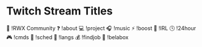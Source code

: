 # Twitch Stream Titles

🤔 !RWX Community ❓ !about 💻 !project 🎧 !music ⚡ !boost 🌄 !IRL 🕓 !24hour 🎮 !cmds 📆 !sched 💬 !langs 💰 !findjob 🤳 !belabox

